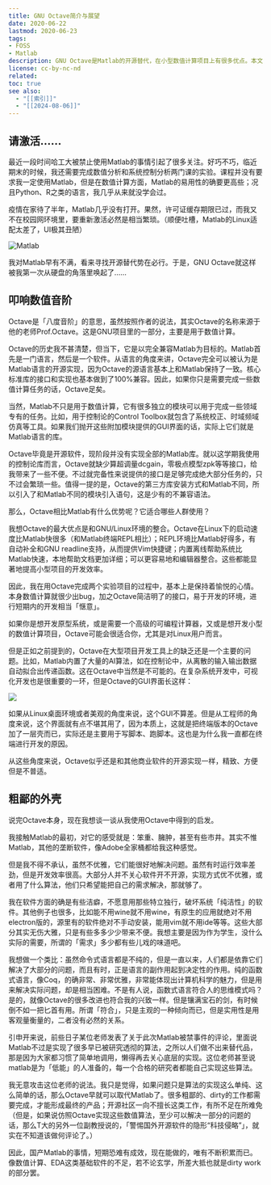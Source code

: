 ```yaml
---
title: GNU Octave简介与展望
date: 2020-06-22
lastmod: 2020-06-23
tags: 
- FOSS
- Matlab
description: GNU Octave是Matlab的开源替代，在小型数值计算项目上有很多优点。本文介绍其基本特点，兼谈从中体会到的软件开发问题。
license: cc-by-nc-nd
related: 
toc: true
see also:
  - "[[索引]]"
  - "[[2024-08-06]]"
---
```


## 请激活……

最近一段时间哈工大被禁止使用Matlab的事情引起了很多关注。好巧不巧，临近期末的时候，我还需要完成数值分析和系统控制分析两门课的实验。课程并没有要求我一定使用Matlab，但是在数值计算方面，Matlab的易用性的确要更高些；况且Python、R之类的语言，我几乎从来就没学会过。

疫情在家待了半年，Matlab几乎没有打开。果然，许可证缓存期限已过，而我又不在校园网环境里，要重新激活必然是相当繁琐。（顺便吐槽，Matlab的Linux适配太差了，UI极其丑陋）

![Matlab](https://cdn.jsdelivr.net/gh/linusboyle/imgupload/upload/2020-06-22-19-14-22-2813.png)

我对Matlab早有不满，看来寻找开源替代势在必行。于是，GNU Octave就这样被我第一次从硬盘的角落里唤起了……

## 叩响数值音阶

Octave是「八度音阶」的意思，虽然按照作者的说法，其实Octave的名称来源于他的老师Prof.Octave。这是GNU项目里的一部分，主要是用于数值计算。

Octave的历史我不甚清楚，但当下，它是以完全兼容Matlab为目标的。Matlab首先是一门语言，然后是一个软件。从语言的角度来讲，Octave完全可以被认为是Matlab语言的开源实现，因为Octave的源语言基本上和Matlab保持了一致。核心标准库的接口和实现也基本做到了100%兼容。因此，如果你只是需要完成一些数值计算任务的话，Octave足矣。

当然，Matlab不只是用于数值计算，它有很多独立的模块可以用于完成一些领域专有的任务。比如，用于控制论的Control Toolbox就包含了系统校正、时域频域仿真等工具。如果我们抛开这些附加模块提供的GUI界面的话，实际上它们就是Matlab语言的库。

Octave毕竟是开源软件，现阶段并没有实现全部的Matlab库。就以这学期我使用的控制论库而言，Octave就缺少算超调量dcgain，零极点模型zpk等等接口，给我带来了一些不便。不过就完备性来说提供的接口是足够完成绝大部分任务的，只不过会繁琐一些。值得一提的是，Octave的第三方库安装方式和Matlab不同，所以引入了和Matlab不同的模块引入语句，这是少有的不兼容语法。

那么，Octave相比Matlab有什么优势呢？它适合哪些人群使用？

我想Octave的最大优点是和GNU/Linux环境的整合。Octave在Linux下的启动速度比Matlab快很多（和Matlab终端REPL相比）；REPL环境比Matlab好得多，有自动补全和GNU readline支持，从而提供Vim快捷键；内置离线帮助系统比Matlab快速，本地帮助文档更加详细；可以更容易地和编辑器整合。这些都能显著地提高小型项目的开发效率。

因此，我在用Octave完成两个实验项目的过程中，基本上是保持着愉悦的心情。本身数值计算就很少出bug，加之Octave简洁明了的接口，易于开发的环境，进行短期内的开发相当「惬意」。

如果你是想开发原型系统，或是需要一个高级的可编程计算器，又或是想开发小型的数值计算项目，Octave可能会很适合你，尤其是对Linux用户而言。

但是正如之前提到的，Octave在大型项目开发工具上的缺乏还是一个主要的问题。比如，Matlab内置了大量的AI算法，如在控制论中，从离散的输入输出数据自动拟合出传递函数。这在Octave中当然是不可能的。在复杂系统开发中，可视化开发也是很重要的一环，但是Octave的GUI界面长这样：

![](https://cdn.jsdelivr.net/gh/linusboyle/imgupload/upload/2020-06-22-19-14-53-1653.png)

如果从Linux桌面环境或者美观的角度来说，这个GUI不算差。但是从工程师的角度来说，这个界面就有点不堪其用了，因为本质上，这就是把终端版本的Octave加了一层壳而已，实际还是主要用于写脚本、跑脚本。这也是为什么我一直都在终端进行开发的原因。

从这些角度来说，Octave似乎还是和其他商业软件的开源实现一样，精致、方便但是不普适。

## 粗鄙的外壳

说完Octave本身，现在我想谈一谈从我使用Octave中得到的启发。

我接触Matlab的最初，对它的感受就是：笨重、臃肿，甚至有些市井。其实不惟Matlab，其他的垄断软件，像Adobe全家桶都给我这种感觉。

但是我不得不承认，虽然不优雅，它们能很好地解决问题。虽然有时运行效率差劲，但是开发效率很高。大部分人并不关心软件开不开源，实现方式优不优雅，或者用了什么算法，他们只希望能把自己的需求解决，那就够了。

我在软件方面的确是有些洁癖，不愿意用那些特立独行，破坏系统「纯洁性」的软件。其他例子也很多，比如能不用wine就不用wine，有原生的应用就绝对不用electron版的，源里有的软件绝对不手动安装，能用vim就不用ide等等。这些大部分其实无伤大雅，只是有些多多少少带来不便。我想主要是因为作为学生，没什么实际的需要，所谓的「需求」多少都有些儿戏的味道吧。

我想做一个类比：虽然命令式语言都是不纯的，但是一直以来，人们都是依靠它们解决了大部分的问题，而且有时，正是语言的副作用起到决定性的作用。纯的函数式语言，像Coq，的确非常、非常优雅，非常能体现出计算机科学的魅力，但是用来解决实际问题，却是相当困难。不是有人说，函数式语言符合人的思维模式吗？是的，就像Octave的很多改进也符合我的兴致一样。但是镶满宝石的剑，有时候倒不如一把匕首有用。所谓「符合」，只是主观的一种倾向而已，但是实用性是用客观量衡量的，二者没有必然的关系。

引申开来说，前些日子某位老师发表了关于此次Matlab被禁事件的评论，里面说Matlab不过是实现了很多早已被研究透彻的算法，之所以人们做不出来替代品，那是因为大家都习惯了简单地调用，懒得再去关心底层的实现。这位老师甚至说matlab是为「低能」的人准备的，每一个合格的研究者都能自己实现这些算法。

我无意攻击这位老师的说法。我只是觉得，如果问题只是算法的实现这么单纯、这么简单的话，那么Octave早就可以取代Matlab了。很多粗鄙的、dirty的工作都需要完成，才能形成最终的产品；开源社区一向不擅长这类工作，有所不足在所难免（但是，如果说仿照Octave实现这些数值算法，至少可以解决一部分的问题的话，那么T大的另外一位副教授说的，「警惕国外开源软件的隐形“科技侵略”」，就实在不知道该做何评论了。）

因此，国产Matlab的事情，短期恐难有成效，现在能做的，唯有不断积累而已。像数值计算、EDA这类基础软件的不足，若不论玄学，所差大抵也就是dirty work的部分罢。
